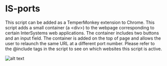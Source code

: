 # IS-ports
This script can be added as a TemperMonkey extension to Chrome. 
This script adds a small container (a \<div>) to the webpage corresponding to certain InterSystems web applications. The container includes two buttons and an input field. 
The container is added on the top of page and allows the user to relaunch the same URL at a different port number. 
Please refer to the @include tags in the script to see on which websites this script is active.


![alt text](https://github.com/aless80/IS-ports/edit/master/IS-ports.png "Image IS-ports")
